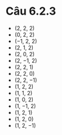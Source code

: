 # Câu 6.2.3
- (2, 2, 2)
- (0, 2, 2)
- (−1, 2, 2)
- (2, 1, 2)
- (2, 0, 2)
- (2, −1, 2)
- (2, 2, 1)
- (2, 2, 0)
- (2, 2, −1)
- (1, 2, 2)
- (1, 1, 2)
- (1, 0, 2)
- (1, −1, 2)
- (1, 2, 1)
- (1, 2, 0)
- (1, 2, −1)